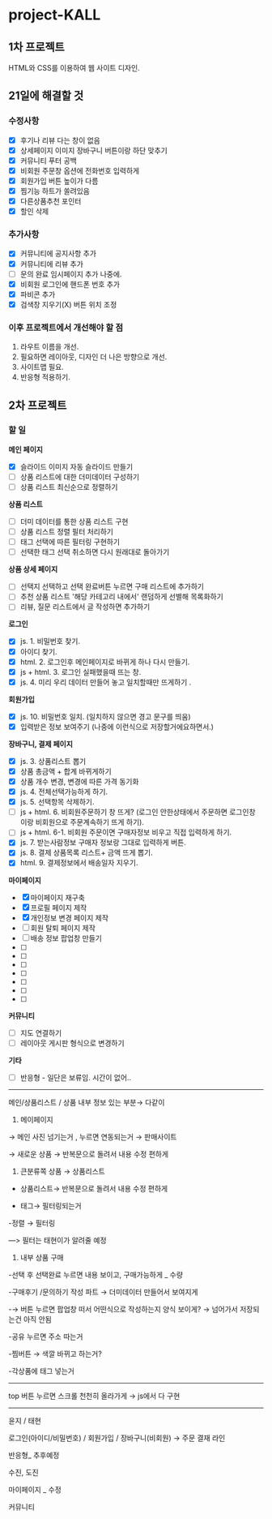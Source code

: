 # project-KALL
## 1차 프로젝트
HTML와 CSS를 이용하여 웹 사이트 디자인.

## 21일에 해결할 것
### 수정사항
- [x] 후기나 리뷰 다는 창이 없음 
- [x] 상세페이지 이미지 장바구니 버튼이랑 하단 맞추기
- [x] 커뮤니티 푸터 공백
- [x] 비회원 주문창 옵션에 전화번호 입력하게 
- [x] 회원가입 버튼 높이가 다름 
- [x] 찜기능 하트가 쏠려있음 
- [x] 다른상품추천 포인터
- [x] 할인 삭제

### 추가사항
- [x] 커뮤니티에 공지사항 추가
- [x] 커뮤니티에 리뷰 추가
- [ ] 문의 완료 임시페이지 추가 나중에.
- [x] 비회원 로그인에 핸드폰 번호 추가
- [x] 파비콘 추가
- [x] 검색창 지우기(X) 버튼 위치 조정

### 이후 프로젝트에서 개선해야 할 점
1. 라우트 이름을 개선.
1. 필요하면 레이아웃, 디자인 더 나은 방향으로 개선.
1. 사이트맵 필요.
1. 반응형 적용하기.

## 2차 프로젝트
### 할 일
**메인 페이지**
- [x] 슬라이드 이미지 자동 슬라이드 만들기
- [ ] 상품 리스트에 대한 더미데이터 구성하기
- [ ] 상품 리스트 최신순으로 정렬하기

**상품 리스트**
- [ ] 더미 데이터를 통한 상품 리스트 구현
- [ ] 상품 리스트 정렬 필터 처리하기
- [ ] 태그 선택에 따른 필터링 구현하기
- [ ] 선택한 태그 선택 취소하면 다시 원래대로 돌아가기

**상품 상세 페이지**
- [ ] 선택지 선택하고 선택 완료버튼 누르면 구매 리스트에 추가하기
- [ ] 추천 상품 리스트 '해당 카테고리 내에서' 랜덤하게 선별해 목록화하기
- [ ] 리뷰, 질문 리스트에서 글 작성하면 추가하기

**로그인**
- [x] js. 1. 비밀번호 찾기.
- [x] 아이디 찾기.
- [x] html. 2. 로그인후 메인페이지로  바뀌게 하나 다시 만들기.
- [x] js + html. 3. 로그인 실패했을때 뜨는 창.
- [x] js. 4. 미리 우리 데이터 만들어 놓고 일치할때만 뜨게하기 .

**회원가입**
- [x] js. 10. 비밀번호 일치. (일치하지 않으면 경고 문구를 띄움)
- [x] 입력받은 정보 보여주기 (나중에 이런식으로 저장할거에요하면서.)

**장바구니, 결제 페이지**
- [x] js. 3. 상품리스트 뽑기
- [x] 상품 총금액 + 합계 바뀌게하기
- [x] 상품 개수 변경, 변경에 따른 가격 동기화
- [x] js. 4. 전체선택가능하게 하기.
- [x] js. 5. 선택항목 삭제하기.
- [ ] js + html. 6. 비회원주문하기 창 뜨게? (로그인 안한상태에서 주문하면 로그인창 이랑 비회원으로 주문계속하기 뜨게 하기).
- [ ] js + html. 6-1. 비회원 주문이면 구매자정보 비우고 직접 입력하게 하기.
- [x] js. 7. 받는사람정보 구매자 정보랑 그대로 입력하게 버튼.
- [x] js. 8. 결제 상품목록 리스트+ 금액 뜨게 뽑기.
- [x] html. 9. 결제정보에서 배송일자 지우기.

**마이페이지**
- [x] 마이페이지 재구축
- [x] 프로필 페이지 제작
- [x] 개인정보 변경 페이지 제작
- [ ] 회원 탈퇴 페이지 제작
- [ ] 배송 정보 팝업창 만들기
- [ ]
- [ ]
- [ ]
- [ ]
- [ ]
- [ ]
- [ ]

**커뮤니티**
- [ ] 지도 연결하기
- [ ] 레이아웃 게시판 형식으로 변경하기

**기타**
- [ ] 반응형 - 일단은 보류임. 시간이 없어..

---

 메인/상품리스트 / 상품 내부 정보 있는 부분→ 다같이

1. 메이페이지

→ 메인 사진 넘기는거 , 누르면 연동되는거 → 판매사이트 

→ 새로운 상품 → 반복문으로 돌려서 내용 수정 편하게 

1. 큰분류쪽 상품 → 상품리스트

- 상품리스트→ 반복문으로 돌려서 내용 수정 편하게 

- 태그→ 필터링되는거 

-정렬 → 필터링

—> 필터는 태현이가 알려줄 예정

1. 내부 상품 구매 

-선택 후 선택완료 누르면 내용 보이고, 구매가능하게 _ 수량

-구매후기 /문의하기 작성 파트 → 더미데이터 만들어서 보여지게 

-→ 버튼 누르면 팝업창 떠서 어떤식으로 작성하는지 양식 보이게? → 넘어가서 저장되는건 아직 안됨

-공유 누르면 주소 따는거

-찜버튼 → 색깔 바뀌고 하는거?

-각상품에 태그 넣는거 

---

top 버튼 누르면 스크롤 천천히 올라가게 → js에서 다 구현

---

윤지 / 태현

로그인(아이디/비밀번호) / 회원가입 / 장바구니(비회원) → 주문 결재 라인

반응형_ 추후예정

수진, 도진

마이페이지 _ 수정

커뮤니티